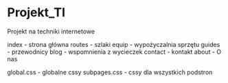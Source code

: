 # Projekt_TI
Projekt na techniki internetowe

index - strona główna
routes - szlaki
equip - wypożyczalnia sprzętu
guides - przewodnicy
blog - wspomnienia z wycieczek
contact - kontakt
about - O nas

global.css - globalne cssy
subpages.css - cssy dla wszystkich podstron
